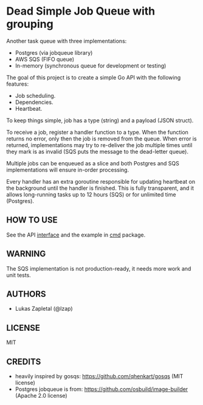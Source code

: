 Dead Simple Job Queue with grouping
===================================

Another task queue with three implementations:

* Postgres (via jobqueue library)
* AWS SQS (FIFO queue)
* In-memory (synchronous queue for development or testing)

The goal of this project is to create a simple Go API with the following features:

* Job scheduling.
* Dependencies.
* Heartbeat.

To keep things simple, job has a type (string) and a payload (JSON struct).

To receive a job, register a handler function to a type. When the function returns no error, only then the job is removed from the queue. When error is returned, implementations may try to re-deliver the job multiple times until they mark is as invalid (SQS puts the message to the dead-letter queue).

Multiple jobs can be enqueued as a slice and both Postgres and SQS implementations will ensure in-order processing.

Every handler has an extra goroutine responsible for updating heartbeat on the background until the handler is finished. This is fully transparent, and it allows long-running tasks up to 12 hours (SQS) or for unlimited time (Postgres).

HOW TO USE
----------

See the API [interface](interface.go) and the example in [cmd](cmd) package.

WARNING
-------

The SQS implementation is not production-ready, it needs more work and unit tests.

AUTHORS
-------

* Lukas Zapletal (@lzap)

LICENSE
-------

MIT

CREDITS
-------

* heavily inspired by gosqs: https://github.com/qhenkart/gosqs (MIT license)
* Postgres jobqueue is from: https://github.com/osbuild/image-builder (Apache 2.0 license) 
